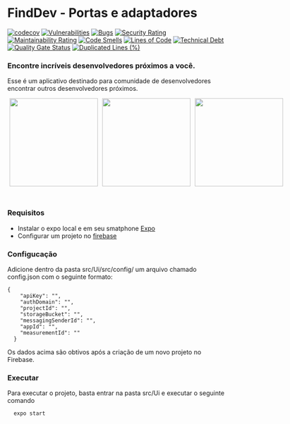 # FindDev - Portas e adaptadores

[![codecov](https://codecov.io/gh/TCC-Gabriel-Danillo/FindDev_Ports_And_Adapters/branch/main/graph/badge.svg?token=7OHIEU88ME)](https://codecov.io/gh/TCC-Gabriel-Danillo/FindDev_Ports_And_Adapters) [![Vulnerabilities](https://sonarcloud.io/api/project_badges/measure?project=TCC-Gabriel-Danillo_FindDev_Ports_And_Adapters&metric=vulnerabilities)](https://sonarcloud.io/summary/new_code?id=TCC-Gabriel-Danillo_FindDev_Ports_And_Adapters) [![Bugs](https://sonarcloud.io/api/project_badges/measure?project=TCC-Gabriel-Danillo_FindDev_Ports_And_Adapters&metric=bugs)](https://sonarcloud.io/summary/new_code?id=TCC-Gabriel-Danillo_FindDev_Ports_And_Adapters) [![Security Rating](https://sonarcloud.io/api/project_badges/measure?project=TCC-Gabriel-Danillo_FindDev_Ports_And_Adapters&metric=security_rating)](https://sonarcloud.io/summary/new_code?id=TCC-Gabriel-Danillo_FindDev_Ports_And_Adapters) [![Maintainability Rating](https://sonarcloud.io/api/project_badges/measure?project=TCC-Gabriel-Danillo_FindDev_Ports_And_Adapters&metric=sqale_rating)](https://sonarcloud.io/summary/new_code?id=TCC-Gabriel-Danillo_FindDev_Ports_And_Adapters) [![Code Smells](https://sonarcloud.io/api/project_badges/measure?project=TCC-Gabriel-Danillo_FindDev_Ports_And_Adapters&metric=code_smells)](https://sonarcloud.io/summary/new_code?id=TCC-Gabriel-Danillo_FindDev_Ports_And_Adapters) [![Lines of Code](https://sonarcloud.io/api/project_badges/measure?project=TCC-Gabriel-Danillo_FindDev_Ports_And_Adapters&metric=ncloc)](https://sonarcloud.io/summary/new_code?id=TCC-Gabriel-Danillo_FindDev_Ports_And_Adapters) [![Technical Debt](https://sonarcloud.io/api/project_badges/measure?project=TCC-Gabriel-Danillo_FindDev_Ports_And_Adapters&metric=sqale_index)](https://sonarcloud.io/summary/new_code?id=TCC-Gabriel-Danillo_FindDev_Ports_And_Adapters) [![Quality Gate Status](https://sonarcloud.io/api/project_badges/measure?project=TCC-Gabriel-Danillo_FindDev_Ports_And_Adapters&metric=alert_status)](https://sonarcloud.io/summary/new_code?id=TCC-Gabriel-Danillo_FindDev_Ports_And_Adapters) [![Duplicated Lines (%)](https://sonarcloud.io/api/project_badges/measure?project=TCC-Gabriel-Danillo_FindDev_Ports_And_Adapters&metric=duplicated_lines_density)](https://sonarcloud.io/summary/new_code?id=TCC-Gabriel-Danillo_FindDev_Ports_And_Adapters)

### Encontre incríveis desenvolvedores próximos a você. 

Esse é um aplicativo destinado para comunidade de desenvolvedores encontrar outros desenvolvedores próximos. 

<div style="display: flex; flex-direction: row; margin: 0 0 50px 0">
  <img src="assets/screen1.png" width="200px" style="margin: 0 5px"/> 
  <img src="assets/screen2.png" width="200px" style="margin: 0 5px"/> 
  <img src="assets/screen3.png" width="200px" style="margin: 0 5px"/> 
</div>



### Requisitos

- Instalar o expo local e em seu smatphone [Expo](https://expo.dev/)
- Configurar um projeto no [firebase](https://firebase.google.com/) 

### Configucação

Adicione dentro da pasta src/Ui/src/config/ um arquivo chamado config.json com o seguinte formato: 

````
{
    "apiKey": "",
    "authDomain": "",
    "projectId": "",
    "storageBucket": "",
    "messagingSenderId": "",
    "appId": "",
    "measurementId": ""
  }
  ````
Os dados acima são obtivos após a criação de um novo projeto no Firebase. 

### Executar

Para executar o projeto, basta entrar na pasta src/Ui e executar o seguinte comando

````
  expo start 
````


